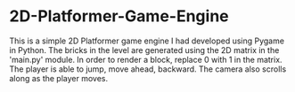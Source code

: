 # 2D-Platformer-Game-Engine

This is a simple 2D Platformer game engine I had developed using Pygame in Python. The bricks in the level are generated using the 2D matrix in the 'main.py' module. In order to render a block, replace 0 with 1 in the matrix. The player is able to jump, move ahead, backward. The camera also scrolls along as the player moves.
